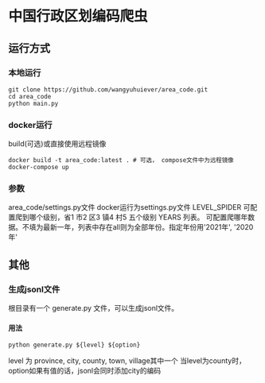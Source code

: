 # 中国行政区划编码爬虫

## 运行方式

### 本地运行
```shell
git clone https://github.com/wangyuhuiever/area_code.git
cd area_code
python main.py
```

### docker运行

build(可选)或直接使用远程镜像
```shell
docker build -t area_code:latest . # 可选， compose文件中为远程镜像
docker-compose up 
```

### 参数
area_code/settings.py文件 docker运行为settings.py文件
LEVEL_SPIDER 可配置爬到哪个级别，省1 市2 区3 镇4 村5 五个级别
YEARS 列表。 可配置爬哪年数据。不填为最新一年，列表中存在all则为全部年份。指定年份用'2021年', '2020年'

## 其他

### 生成jsonl文件
根目录有一个 generate.py 文件，可以生成jsonl文件。

#### 用法
```shell
python generate.py ${level} ${option}
```
level 为 province, city, county, town, village其中一个
当level为county时，option如果有值的话，jsonl会同时添加city的编码
